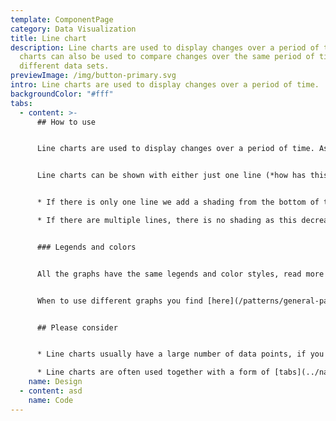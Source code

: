 ```yaml
---
template: ComponentPage
category: Data Visualization
title: Line chart
description: Line charts are used to display changes over a period of time. Line
  charts can also be used to compare changes over the same period of time for
  different data sets.
previewImage: /img/button-primary.svg
intro: Line charts are used to display changes over a period of time.
backgroundColor: "#fff"
tabs:
  - content: >-
      ## How to use


      Line charts are used to display changes over a period of time. As they are the go to charts for showing how value of a fund or stock has changed over time they are the most commonly used charts at Länsförsäkringar.


      Line charts can be shown with either just one line (*how has this fund's value changed over time?*) or several *(compare different funds over time*). The visual layout is somewhat different depending on whether you use one line or several:


      * If there is only one line we add a shading from the bottom of the chart to the top of the line.

      * If there are multiple lines, there is no shading as this decreases readability.


      ### Legends and colors


      All the graphs have the same legends and color styles, read more [here](/patterns/general-patterns/graphs-and-when-to-use-them#the-different-parts).


      When to use different graphs you find [here](/patterns/general-patterns/graphs-and-when-to-use-them#type-of-graph).


      ## Please consider


      * Line charts usually have a large number of data points, if you only have a few - consider using a [bar chart](bar-chart) instead.

      * Line charts are often used together with a form of [tabs](../navigations/tabs) to change the time frame which is shown in the graph. These tabs aren't part of LFUI yet, but on the todo-list. An example of such tabs can be found on [this page](https://www.lansforsakringar.se/stockholm/privat/bank/spara/fondkurser/jamfor-fonder/?shortcut=1&ids=F00000WYNV,F000014517,F00000VHUL).
    name: Design
  - content: asd
    name: Code
---
```


